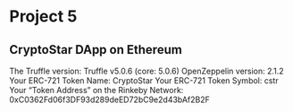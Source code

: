 # Project 5
## CryptoStar DApp on Ethereum  
 
The Truffle version: Truffle v5.0.6 (core: 5.0.6)
OpenZeppelin version: 2.1.2
Your ERC-721 Token Name: CryptoStar
Your ERC-721 Token Symbol: cstr
Your “Token Address” on the Rinkeby Network:  0xC0362Fd06f3DF93d289deED72bC9e2d43bAf2B2F